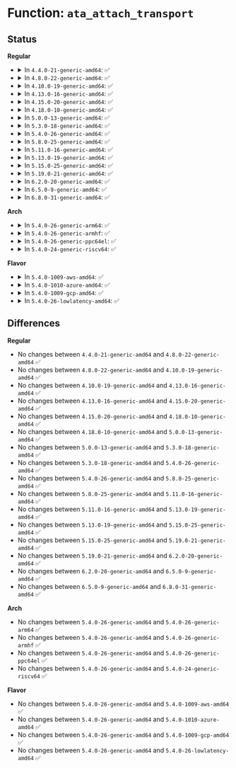 # Function: <code>ata_attach_transport</code>

## Status
<b>Regular</b>
<ul>
<li>
<details>
<summary>In <code>4.4.0-21-generic-amd64</code>: ✅</summary>

```c
struct scsi_transport_template * ata_attach_transport()
```

```json
{
  "name": "ata_attach_transport",
  "collision_type": "Unique Global",
  "inline_type": "No",
  "funcs": [
    {
      "addr": 18446744071584985376,
      "name": "ata_attach_transport",
      "external": true,
      "loc": "drivers/ata/libata-transport.c:708",
      "file": "drivers/ata/libata-transport.c",
      "inline": "seen, unknown",
      "caller_inline": [],
      "caller_func": []
    }
  ],
  "symbols": [
    {
      "addr": 18446744071584985376,
      "name": "ata_attach_transport",
      "section": ".text",
      "bind": "STB_GLOBAL",
      "size": 1485
    }
  ]
}
```
</details>
</li>
<li>
<details>
<summary>In <code>4.8.0-22-generic-amd64</code>: ✅</summary>

```c
struct scsi_transport_template * ata_attach_transport()
```

```json
{
  "name": "ata_attach_transport",
  "collision_type": "Unique Global",
  "inline_type": "No",
  "funcs": [
    {
      "addr": 18446744071585352976,
      "name": "ata_attach_transport",
      "external": true,
      "loc": "drivers/ata/libata-transport.c:709",
      "file": "drivers/ata/libata-transport.c",
      "inline": "seen, unknown",
      "caller_inline": [],
      "caller_func": []
    }
  ],
  "symbols": [
    {
      "addr": 18446744071585352976,
      "name": "ata_attach_transport",
      "section": ".text",
      "bind": "STB_GLOBAL",
      "size": 1485
    }
  ]
}
```
</details>
</li>
<li>
<details>
<summary>In <code>4.10.0-19-generic-amd64</code>: ✅</summary>

```c
struct scsi_transport_template * ata_attach_transport()
```

```json
{
  "name": "ata_attach_transport",
  "collision_type": "Unique Global",
  "inline_type": "No",
  "funcs": [
    {
      "addr": 18446744071585554016,
      "name": "ata_attach_transport",
      "external": true,
      "loc": "drivers/ata/libata-transport.c:709",
      "file": "drivers/ata/libata-transport.c",
      "inline": "seen, unknown",
      "caller_inline": [],
      "caller_func": []
    }
  ],
  "symbols": [
    {
      "addr": 18446744071585554016,
      "name": "ata_attach_transport",
      "section": ".text",
      "bind": "STB_GLOBAL",
      "size": 1297
    }
  ]
}
```
</details>
</li>
<li>
<details>
<summary>In <code>4.13.0-16-generic-amd64</code>: ✅</summary>

```c
struct scsi_transport_template * ata_attach_transport()
```

```json
{
  "name": "ata_attach_transport",
  "collision_type": "Unique Global",
  "inline_type": "No",
  "funcs": [
    {
      "addr": 18446744071585637888,
      "name": "ata_attach_transport",
      "external": true,
      "loc": "drivers/ata/libata-transport.c:706",
      "file": "drivers/ata/libata-transport.c",
      "inline": "seen, unknown",
      "caller_inline": [],
      "caller_func": []
    }
  ],
  "symbols": [
    {
      "addr": 18446744071585637888,
      "name": "ata_attach_transport",
      "section": ".text",
      "bind": "STB_GLOBAL",
      "size": 1286
    }
  ]
}
```
</details>
</li>
<li>
<details>
<summary>In <code>4.15.0-20-generic-amd64</code>: ✅</summary>

```c
struct scsi_transport_template * ata_attach_transport()
```

```json
{
  "name": "ata_attach_transport",
  "collision_type": "Unique Global",
  "inline_type": "No",
  "funcs": [
    {
      "addr": 18446744071586069600,
      "name": "ata_attach_transport",
      "external": true,
      "loc": "drivers/ata/libata-transport.c:706",
      "file": "drivers/ata/libata-transport.c",
      "inline": "seen, unknown",
      "caller_inline": [],
      "caller_func": []
    }
  ],
  "symbols": [
    {
      "addr": 18446744071586069600,
      "name": "ata_attach_transport",
      "section": ".text",
      "bind": "STB_GLOBAL",
      "size": 1286
    }
  ]
}
```
</details>
</li>
<li>
<details>
<summary>In <code>4.18.0-10-generic-amd64</code>: ✅</summary>

```c
struct scsi_transport_template * ata_attach_transport()
```

```json
{
  "name": "ata_attach_transport",
  "collision_type": "Unique Global",
  "inline_type": "No",
  "funcs": [
    {
      "addr": 18446744071586317536,
      "name": "ata_attach_transport",
      "external": true,
      "loc": "drivers/ata/libata-transport.c:710",
      "file": "drivers/ata/libata-transport.c",
      "inline": "seen, unknown",
      "caller_inline": [],
      "caller_func": [
        "drivers/ata/libata-core.c:ata_init"
      ]
    }
  ],
  "symbols": [
    {
      "addr": 18446744071586317536,
      "name": "ata_attach_transport",
      "section": ".text",
      "bind": "STB_GLOBAL",
      "size": 1286
    }
  ]
}
```
</details>
</li>
<li>
<details>
<summary>In <code>5.0.0-13-generic-amd64</code>: ✅</summary>

```c
struct scsi_transport_template * ata_attach_transport()
```

```json
{
  "name": "ata_attach_transport",
  "collision_type": "Unique Global",
  "inline_type": "No",
  "funcs": [
    {
      "addr": 18446744071586459088,
      "name": "ata_attach_transport",
      "external": true,
      "loc": "drivers/ata/libata-transport.c:710",
      "file": "drivers/ata/libata-transport.c",
      "inline": "seen, unknown",
      "caller_inline": [],
      "caller_func": [
        "drivers/ata/libata-core.c:ata_init"
      ]
    }
  ],
  "symbols": [
    {
      "addr": 18446744071586459088,
      "name": "ata_attach_transport",
      "section": ".text",
      "bind": "STB_GLOBAL",
      "size": 1286
    }
  ]
}
```
</details>
</li>
<li>
<details>
<summary>In <code>5.3.0-18-generic-amd64</code>: ✅</summary>

```c
struct scsi_transport_template * ata_attach_transport()
```

```json
{
  "name": "ata_attach_transport",
  "collision_type": "Unique Global",
  "inline_type": "No",
  "funcs": [
    {
      "addr": 18446744071586704016,
      "name": "ata_attach_transport",
      "external": true,
      "loc": "drivers/ata/libata-transport.c:710",
      "file": "drivers/ata/libata-transport.c",
      "inline": "seen, unknown",
      "caller_inline": [],
      "caller_func": [
        "drivers/ata/libata-core.c:ata_init"
      ]
    }
  ],
  "symbols": [
    {
      "addr": 18446744071586704016,
      "name": "ata_attach_transport",
      "section": ".text",
      "bind": "STB_GLOBAL",
      "size": 1608
    }
  ]
}
```
</details>
</li>
<li>
<details>
<summary>In <code>5.4.0-26-generic-amd64</code>: ✅</summary>

```c
struct scsi_transport_template * ata_attach_transport()
```

```json
{
  "name": "ata_attach_transport",
  "collision_type": "Unique Global",
  "inline_type": "No",
  "funcs": [
    {
      "addr": 18446744071586850640,
      "name": "ata_attach_transport",
      "external": true,
      "loc": "drivers/ata/libata-transport.c:710",
      "file": "drivers/ata/libata-transport.c",
      "inline": "seen, unknown",
      "caller_inline": [],
      "caller_func": [
        "drivers/ata/libata-core.c:ata_init"
      ]
    }
  ],
  "symbols": [
    {
      "addr": 18446744071586850640,
      "name": "ata_attach_transport",
      "section": ".text",
      "bind": "STB_GLOBAL",
      "size": 1608
    }
  ]
}
```
</details>
</li>
<li>
<details>
<summary>In <code>5.8.0-25-generic-amd64</code>: ✅</summary>

```c
struct scsi_transport_template * ata_attach_transport()
```

```json
{
  "name": "ata_attach_transport",
  "collision_type": "Unique Global",
  "inline_type": "No",
  "funcs": [
    {
      "addr": 18446744071587652992,
      "name": "ata_attach_transport",
      "external": true,
      "loc": "drivers/ata/libata-transport.c:710",
      "file": "drivers/ata/libata-transport.c",
      "inline": "seen, unknown",
      "caller_inline": [],
      "caller_func": [
        "drivers/ata/libata-core.c:ata_init"
      ]
    }
  ],
  "symbols": [
    {
      "addr": 18446744071587652992,
      "name": "ata_attach_transport",
      "section": ".text",
      "bind": "STB_GLOBAL",
      "size": 1396
    }
  ]
}
```
</details>
</li>
<li>
<details>
<summary>In <code>5.11.0-16-generic-amd64</code>: ✅</summary>

```c
struct scsi_transport_template * ata_attach_transport()
```

```json
{
  "name": "ata_attach_transport",
  "collision_type": "Unique Global",
  "inline_type": "No",
  "funcs": [
    {
      "addr": 18446744071587713936,
      "name": "ata_attach_transport",
      "external": true,
      "loc": "drivers/ata/libata-transport.c:710",
      "file": "drivers/ata/libata-transport.c",
      "inline": "seen, unknown",
      "caller_inline": [],
      "caller_func": [
        "drivers/ata/libata-core.c:ata_init"
      ]
    }
  ],
  "symbols": [
    {
      "addr": 18446744071587713936,
      "name": "ata_attach_transport",
      "section": ".text",
      "bind": "STB_GLOBAL",
      "size": 1396
    }
  ]
}
```
</details>
</li>
<li>
<details>
<summary>In <code>5.13.0-19-generic-amd64</code>: ✅</summary>

```c
struct scsi_transport_template * ata_attach_transport()
```

```json
{
  "name": "ata_attach_transport",
  "collision_type": "Unique Global",
  "inline_type": "No",
  "funcs": [
    {
      "addr": 18446744071587593104,
      "name": "ata_attach_transport",
      "external": true,
      "loc": "drivers/ata/libata-transport.c:710",
      "file": "drivers/ata/libata-transport.c",
      "inline": "seen, unknown",
      "caller_inline": [],
      "caller_func": [
        "drivers/ata/libata-core.c:ata_init"
      ]
    }
  ],
  "symbols": [
    {
      "addr": 18446744071587593104,
      "name": "ata_attach_transport",
      "section": ".text",
      "bind": "STB_GLOBAL",
      "size": 1396
    }
  ]
}
```
</details>
</li>
<li>
<details>
<summary>In <code>5.15.0-25-generic-amd64</code>: ✅</summary>

```c
struct scsi_transport_template * ata_attach_transport()
```

```json
{
  "name": "ata_attach_transport",
  "collision_type": "Unique Global",
  "inline_type": "No",
  "funcs": [
    {
      "addr": 18446744071588177328,
      "name": "ata_attach_transport",
      "external": true,
      "loc": "drivers/ata/libata-transport.c:710",
      "file": "drivers/ata/libata-transport.c",
      "inline": "seen, unknown",
      "caller_inline": [],
      "caller_func": [
        "drivers/ata/libata-core.c:ata_init"
      ]
    }
  ],
  "symbols": [
    {
      "addr": 18446744071588177328,
      "name": "ata_attach_transport",
      "section": ".text",
      "bind": "STB_GLOBAL",
      "size": 1396
    }
  ]
}
```
</details>
</li>
<li>
<details>
<summary>In <code>5.19.0-21-generic-amd64</code>: ✅</summary>

```c
struct scsi_transport_template * ata_attach_transport()
```

```json
{
  "name": "ata_attach_transport",
  "collision_type": "Unique Global",
  "inline_type": "No",
  "funcs": [
    {
      "addr": 18446744071589558848,
      "name": "ata_attach_transport",
      "external": true,
      "loc": "drivers/ata/libata-transport.c:740",
      "file": "drivers/ata/libata-transport.c",
      "inline": "seen, unknown",
      "caller_inline": [],
      "caller_func": [
        "drivers/ata/libata-core.c:ata_init"
      ]
    }
  ],
  "symbols": [
    {
      "addr": 18446744071589558848,
      "name": "ata_attach_transport",
      "section": ".text",
      "bind": "STB_GLOBAL",
      "size": 1299
    }
  ]
}
```
</details>
</li>
<li>
<details>
<summary>In <code>6.2.0-20-generic-amd64</code>: ✅</summary>

```c
struct scsi_transport_template * ata_attach_transport()
```

```json
{
  "name": "ata_attach_transport",
  "collision_type": "Unique Global",
  "inline_type": "No",
  "funcs": [
    {
      "addr": 18446744071591151968,
      "name": "ata_attach_transport",
      "external": true,
      "loc": "drivers/ata/libata-transport.c:751",
      "file": "drivers/ata/libata-transport.c",
      "inline": "seen, unknown",
      "caller_inline": [],
      "caller_func": [
        "drivers/ata/libata-core.c:ata_init"
      ]
    }
  ],
  "symbols": [
    {
      "addr": 18446744071591151968,
      "name": "ata_attach_transport",
      "section": ".text",
      "bind": "STB_GLOBAL",
      "size": 1299
    }
  ]
}
```
</details>
</li>
<li>
<details>
<summary>In <code>6.5.0-9-generic-amd64</code>: ✅</summary>

```c
struct scsi_transport_template * ata_attach_transport()
```

```json
{
  "name": "ata_attach_transport",
  "collision_type": "Unique Global",
  "inline_type": "No",
  "funcs": [
    {
      "addr": 18446744071591510480,
      "name": "ata_attach_transport",
      "external": true,
      "loc": "drivers/ata/libata-transport.c:751",
      "file": "drivers/ata/libata-transport.c",
      "inline": "seen, unknown",
      "caller_inline": [],
      "caller_func": [
        "drivers/ata/libata-core.c:ata_init"
      ]
    }
  ],
  "symbols": [
    {
      "addr": 18446744071591510480,
      "name": "ata_attach_transport",
      "section": ".text",
      "bind": "STB_GLOBAL",
      "size": 1299
    }
  ]
}
```
</details>
</li>
<li>
<details>
<summary>In <code>6.8.0-31-generic-amd64</code>: ✅</summary>

```c
struct scsi_transport_template * ata_attach_transport()
```

```json
{
  "name": "ata_attach_transport",
  "collision_type": "Unique Global",
  "inline_type": "No",
  "funcs": [
    {
      "addr": 18446744071591859104,
      "name": "ata_attach_transport",
      "external": true,
      "loc": "drivers/ata/libata-transport.c:758",
      "file": "drivers/ata/libata-transport.c",
      "inline": "seen, unknown",
      "caller_inline": [],
      "caller_func": [
        "drivers/ata/libata-core.c:ata_init"
      ]
    }
  ],
  "symbols": [
    {
      "addr": 18446744071591859104,
      "name": "ata_attach_transport",
      "section": ".text",
      "bind": "STB_GLOBAL",
      "size": 1346
    }
  ]
}
```
</details>
</li>
</ul>
<b>Arch</b>
<ul>
<li>
<details>
<summary>In <code>5.4.0-26-generic-arm64</code>: ✅</summary>

```c
struct scsi_transport_template * ata_attach_transport()
```

```json
{
  "name": "ata_attach_transport",
  "collision_type": "Unique Global",
  "inline_type": "No",
  "funcs": [
    {
      "addr": 18446603336499783456,
      "name": "ata_attach_transport",
      "external": true,
      "loc": "drivers/ata/libata-transport.c:710",
      "file": "drivers/ata/libata-transport.c",
      "inline": "seen, unknown",
      "caller_inline": [],
      "caller_func": [
        "drivers/ata/libata-core.c:ata_init"
      ]
    }
  ],
  "symbols": [
    {
      "addr": 18446603336499783456,
      "name": "ata_attach_transport",
      "section": ".text",
      "bind": "STB_GLOBAL",
      "size": 692
    }
  ]
}
```
</details>
</li>
<li>
<details>
<summary>In <code>5.4.0-26-generic-armhf</code>: ✅</summary>

```c
struct scsi_transport_template * ata_attach_transport()
```

```json
{
  "name": "ata_attach_transport",
  "collision_type": "Unique Global",
  "inline_type": "No",
  "funcs": [
    {
      "addr": 3232226144,
      "name": "ata_attach_transport",
      "external": true,
      "loc": "drivers/ata/libata-transport.c:710",
      "file": "drivers/ata/libata-transport.c",
      "inline": "seen, unknown",
      "caller_inline": [],
      "caller_func": [
        "drivers/ata/libata-core.c:ata_init"
      ]
    }
  ],
  "symbols": [
    {
      "addr": 3232226144,
      "name": "ata_attach_transport",
      "section": ".text",
      "bind": "STB_GLOBAL",
      "size": 620
    }
  ]
}
```
</details>
</li>
<li>
<details>
<summary>In <code>5.4.0-26-generic-ppc64el</code>: ✅</summary>

```c
struct scsi_transport_template * ata_attach_transport()
```

```json
{
  "name": "ata_attach_transport",
  "collision_type": "Unique Global",
  "inline_type": "No",
  "funcs": [
    {
      "addr": 13835058055293131088,
      "name": "ata_attach_transport",
      "external": true,
      "loc": "drivers/ata/libata-transport.c:710",
      "file": "drivers/ata/libata-transport.c",
      "inline": "seen, unknown",
      "caller_inline": [],
      "caller_func": [
        "drivers/ata/libata-core.c:ata_init"
      ]
    }
  ],
  "symbols": [
    {
      "addr": 13835058055293131088,
      "name": "ata_attach_transport",
      "section": ".text",
      "bind": "STB_GLOBAL",
      "size": 1196
    }
  ]
}
```
</details>
</li>
<li>
<details>
<summary>In <code>5.4.0-24-generic-riscv64</code>: ✅</summary>

```c
struct scsi_transport_template * ata_attach_transport()
```

```json
{
  "name": "ata_attach_transport",
  "collision_type": "Unique Global",
  "inline_type": "No",
  "funcs": [
    {
      "addr": 18446743936276936286,
      "name": "ata_attach_transport",
      "external": true,
      "loc": "drivers/ata/libata-transport.c:710",
      "file": "drivers/ata/libata-transport.c",
      "inline": "seen, unknown",
      "caller_inline": [],
      "caller_func": [
        "drivers/ata/libata-core.c:ata_init"
      ]
    }
  ],
  "symbols": [
    {
      "addr": 18446743936276936286,
      "name": "ata_attach_transport",
      "section": ".text",
      "bind": "STB_GLOBAL",
      "size": 898
    }
  ]
}
```
</details>
</li>
</ul>
<b>Flavor</b>
<ul>
<li>
<details>
<summary>In <code>5.4.0-1009-aws-amd64</code>: ✅</summary>

```c
struct scsi_transport_template * ata_attach_transport()
```

```json
{
  "name": "ata_attach_transport",
  "collision_type": "Unique Global",
  "inline_type": "No",
  "funcs": [
    {
      "addr": 18446744071586609168,
      "name": "ata_attach_transport",
      "external": true,
      "loc": "drivers/ata/libata-transport.c:710",
      "file": "drivers/ata/libata-transport.c",
      "inline": "seen, unknown",
      "caller_inline": [],
      "caller_func": [
        "drivers/ata/libata-core.c:ata_init"
      ]
    }
  ],
  "symbols": [
    {
      "addr": 18446744071586609168,
      "name": "ata_attach_transport",
      "section": ".text",
      "bind": "STB_GLOBAL",
      "size": 1608
    }
  ]
}
```
</details>
</li>
<li>
<details>
<summary>In <code>5.4.0-1010-azure-amd64</code>: ✅</summary>

```c
struct scsi_transport_template * ata_attach_transport()
```

```json
{
  "name": "ata_attach_transport",
  "collision_type": "Unique Global",
  "inline_type": "No",
  "funcs": [
    {
      "addr": 18446744071586477680,
      "name": "ata_attach_transport",
      "external": true,
      "loc": "drivers/ata/libata-transport.c:710",
      "file": "drivers/ata/libata-transport.c",
      "inline": "seen, unknown",
      "caller_inline": [],
      "caller_func": [
        "drivers/ata/libata-core.c:ata_init"
      ]
    }
  ],
  "symbols": [
    {
      "addr": 18446744071586477680,
      "name": "ata_attach_transport",
      "section": ".text",
      "bind": "STB_GLOBAL",
      "size": 1608
    }
  ]
}
```
</details>
</li>
<li>
<details>
<summary>In <code>5.4.0-1009-gcp-amd64</code>: ✅</summary>

```c
struct scsi_transport_template * ata_attach_transport()
```

```json
{
  "name": "ata_attach_transport",
  "collision_type": "Unique Global",
  "inline_type": "No",
  "funcs": [
    {
      "addr": 18446744071586805200,
      "name": "ata_attach_transport",
      "external": true,
      "loc": "drivers/ata/libata-transport.c:710",
      "file": "drivers/ata/libata-transport.c",
      "inline": "seen, unknown",
      "caller_inline": [],
      "caller_func": [
        "drivers/ata/libata-core.c:ata_init"
      ]
    }
  ],
  "symbols": [
    {
      "addr": 18446744071586805200,
      "name": "ata_attach_transport",
      "section": ".text",
      "bind": "STB_GLOBAL",
      "size": 1608
    }
  ]
}
```
</details>
</li>
<li>
<details>
<summary>In <code>5.4.0-26-lowlatency-amd64</code>: ✅</summary>

```c
struct scsi_transport_template * ata_attach_transport()
```

```json
{
  "name": "ata_attach_transport",
  "collision_type": "Unique Global",
  "inline_type": "No",
  "funcs": [
    {
      "addr": 18446744071586911296,
      "name": "ata_attach_transport",
      "external": true,
      "loc": "drivers/ata/libata-transport.c:710",
      "file": "drivers/ata/libata-transport.c",
      "inline": "seen, unknown",
      "caller_inline": [],
      "caller_func": [
        "drivers/ata/libata-core.c:ata_init"
      ]
    }
  ],
  "symbols": [
    {
      "addr": 18446744071586911296,
      "name": "ata_attach_transport",
      "section": ".text",
      "bind": "STB_GLOBAL",
      "size": 1608
    }
  ]
}
```
</details>
</li>
</ul>

## Differences
<b>Regular</b>
<ul>
<li>
No changes between <code>4.4.0-21-generic-amd64</code> and <code>4.8.0-22-generic-amd64</code> ✅
</li>
<li>
No changes between <code>4.8.0-22-generic-amd64</code> and <code>4.10.0-19-generic-amd64</code> ✅
</li>
<li>
No changes between <code>4.10.0-19-generic-amd64</code> and <code>4.13.0-16-generic-amd64</code> ✅
</li>
<li>
No changes between <code>4.13.0-16-generic-amd64</code> and <code>4.15.0-20-generic-amd64</code> ✅
</li>
<li>
No changes between <code>4.15.0-20-generic-amd64</code> and <code>4.18.0-10-generic-amd64</code> ✅
</li>
<li>
No changes between <code>4.18.0-10-generic-amd64</code> and <code>5.0.0-13-generic-amd64</code> ✅
</li>
<li>
No changes between <code>5.0.0-13-generic-amd64</code> and <code>5.3.0-18-generic-amd64</code> ✅
</li>
<li>
No changes between <code>5.3.0-18-generic-amd64</code> and <code>5.4.0-26-generic-amd64</code> ✅
</li>
<li>
No changes between <code>5.4.0-26-generic-amd64</code> and <code>5.8.0-25-generic-amd64</code> ✅
</li>
<li>
No changes between <code>5.8.0-25-generic-amd64</code> and <code>5.11.0-16-generic-amd64</code> ✅
</li>
<li>
No changes between <code>5.11.0-16-generic-amd64</code> and <code>5.13.0-19-generic-amd64</code> ✅
</li>
<li>
No changes between <code>5.13.0-19-generic-amd64</code> and <code>5.15.0-25-generic-amd64</code> ✅
</li>
<li>
No changes between <code>5.15.0-25-generic-amd64</code> and <code>5.19.0-21-generic-amd64</code> ✅
</li>
<li>
No changes between <code>5.19.0-21-generic-amd64</code> and <code>6.2.0-20-generic-amd64</code> ✅
</li>
<li>
No changes between <code>6.2.0-20-generic-amd64</code> and <code>6.5.0-9-generic-amd64</code> ✅
</li>
<li>
No changes between <code>6.5.0-9-generic-amd64</code> and <code>6.8.0-31-generic-amd64</code> ✅
</li>
</ul>
<b>Arch</b>
<ul>
<li>
No changes between <code>5.4.0-26-generic-amd64</code> and <code>5.4.0-26-generic-arm64</code> ✅
</li>
<li>
No changes between <code>5.4.0-26-generic-amd64</code> and <code>5.4.0-26-generic-armhf</code> ✅
</li>
<li>
No changes between <code>5.4.0-26-generic-amd64</code> and <code>5.4.0-26-generic-ppc64el</code> ✅
</li>
<li>
No changes between <code>5.4.0-26-generic-amd64</code> and <code>5.4.0-24-generic-riscv64</code> ✅
</li>
</ul>
<b>Flavor</b>
<ul>
<li>
No changes between <code>5.4.0-26-generic-amd64</code> and <code>5.4.0-1009-aws-amd64</code> ✅
</li>
<li>
No changes between <code>5.4.0-26-generic-amd64</code> and <code>5.4.0-1010-azure-amd64</code> ✅
</li>
<li>
No changes between <code>5.4.0-26-generic-amd64</code> and <code>5.4.0-1009-gcp-amd64</code> ✅
</li>
<li>
No changes between <code>5.4.0-26-generic-amd64</code> and <code>5.4.0-26-lowlatency-amd64</code> ✅
</li>
</ul>
